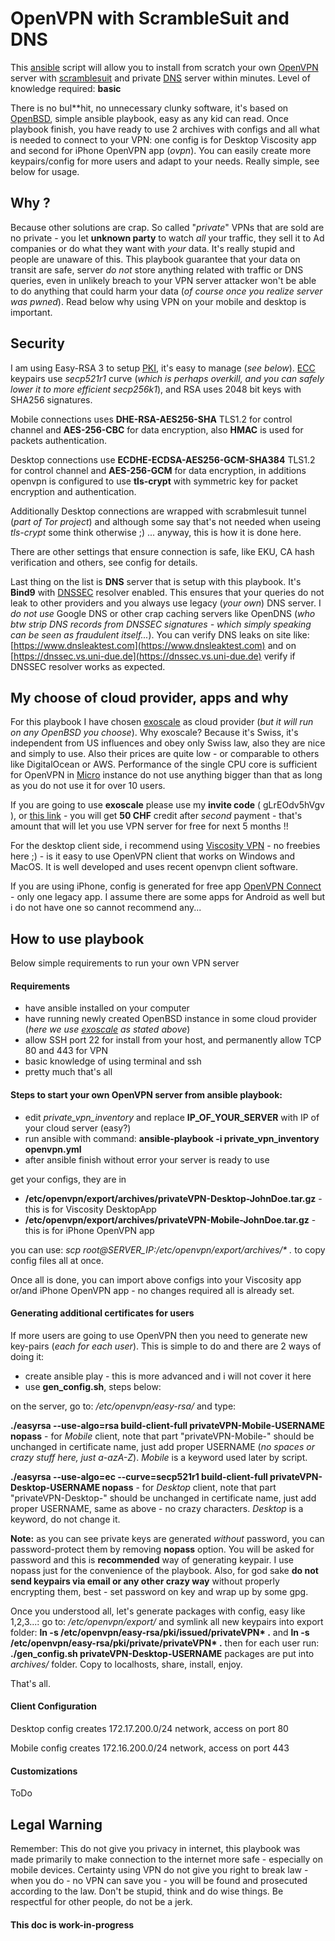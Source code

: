 # OpenVPN with ScrambleSuit and DNS
This [ansible](http://docs.ansible.com/ansible/latest/intro_installation.html) script will allow you to install from scratch your own [OpenVPN](https://openvpn.net/index.php/open-source.html) server with [scramblesuit](https://www.cs.kau.se/philwint/scramblesuit/) and private [DNS](https://www.isc.org/downloads/bind/) server within minutes. Level of knowledge required: **basic**

There is no bul**hit, no unnecessary clunky software, it's based on [OpenBSD](http://www.openbsd.org), simple ansible playbook, easy as any kid can read. 
Once playbook finish, you have ready to use 2 archives with configs and all what is needed to connect to your VPN: one config is for Desktop Viscosity app and second for iPhone OpenVPN app (_ovpn_). You can easily create more keypairs/config for more users and adapt to your needs. Really simple, see below for usage.

## Why ?
Because other solutions are crap. So called "_private_" VPNs that are sold are no private - you let **unknown party** to watch _all_ your traffic, they sell it to Ad companies or do what they want with _your_ data. It's really stupid and people are unaware of this.
This playbook guarantee that your data on transit are safe, server _do not_ store anything related with traffic or DNS queries, even in unlikely breach to your VPN server attacker won't be able to do anything that could harm your data (_of course once you realize server was pwned_). Read below why using VPN on your mobile and desktop is important.

## Security

I am using Easy-RSA 3 to setup [PKI](https://en.wikipedia.org/wiki/Public_key_infrastructure), it's easy to manage (*see below*). [ECC](https://en.wikipedia.org/wiki/Elliptic_curve_cryptography) keypairs use *secp521r1* curve (*which is perhaps overkill, and you can safely lower it to more efficient secp256k1*), and RSA uses 2048 bit keys with SHA256 signatures. 

Mobile connections uses **DHE-RSA-AES256-SHA** TLS1.2 for control channel and **AES-256-CBC** for data encryption, also **HMAC** is used for packets authentication.

Desktop connections use **ECDHE-ECDSA-AES256-GCM-SHA384** TLS1.2 for control channel and **AES-256-GCM** for data encryption, in additions openvpn is configured to use **tls-crypt** with symmetric key for packet encryption and authentication.

Additionally Desktop connections are wrapped with scrabmlesuit tunnel (*part of Tor project*) and although some say that's not needed when useing *tls-crypt* some think otherwise ;) ... anyway, this is how it is done here.

There are other settings that ensure connection is safe, like EKU, CA hash verification and others, see config for details. 

Last thing on the list is **DNS** server that is setup with this playbook. It's **Bind9** with [DNSSEC](https://en.wikipedia.org/wiki/Domain_Name_System_Security_Extensions) resolver enabled. This ensures that your queries do not leak to other providers and you always use legacy (*your own*) DNS server. I *do not use* Google DNS or other crap caching servers like OpenDNS (*who btw strip DNS records from DNSSEC signatures - which simply speaking can be seen as fraudulent itself...*). You can verify DNS leaks on site like: [https://www.dnsleaktest.com](https://www.dnsleaktest.com) and on [https://dnssec.vs.uni-due.de](https://dnssec.vs.uni-due.de) verify if DNSSEC resolver works as expected.

## My choose of cloud provider, apps and why

For this playbook I have chosen [exoscale](https://www.exoscale.ch) as cloud provider (*but it will run on any OpenBSD you choose*). 
Why exoscale? Because it's Swiss, it's independent from US influences and obey only Swiss law, also they are nice and simply to use. Also their prices are quite low - or comparable to others like DigitalOcean or AWS. Performance of the single CPU core is sufficient for OpenVPN in [Micro](https://portal.exoscale.ch/register?r=gLrEOdv5hVgv) instance do not use anything bigger than that as long as you do not use it for over 10 users.

If you are going to use **exoscale** please use my **invite code** ( gLrEOdv5hVgv ), or [this link](https://portal.exoscale.ch/register?r=gLrEOdv5hVgv) - you will get **50 CHF** credit after *second* payment - that's amount that will let you use VPN server for free for next 5 months !!


For the desktop client side, i recommend using [Viscosity VPN](https://www.sparklabs.com/viscosity/) - no freebies here ;) - is it easy to use OpenVPN client that works on Windows and MacOS. It is well developed and uses recent openvpn client software.

If you are using iPhone, config is generated for free app [OpenVPN Connect](https://itunes.apple.com/pl/app/openvpn-connect/id590379981?l=pl&mt=8) - only one legacy app. I assume there are some apps for Android as well but i do not have one so cannot recommend any...

## How to use playbook

Below simple requirements to run your own VPN server

#### Requirements
* have ansible installed on your computer
* have running newly created OpenBSD instance in some cloud provider (*here we use [exoscale](https://portal.exoscale.ch/register?r=gLrEOdv5hVgv) as stated above*)
* allow SSH port 22 for install from your host, and permanently allow TCP 80 and 443 for VPN
* basic knowledge of using terminal and ssh
* pretty much that's all

#### Steps to start your own OpenVPN server from ansible playbook:
* edit *private_vpn_inventory* and replace **IP_OF_YOUR_SERVER** with IP of your cloud server (easy?)
* run ansible with command: **ansible-playbook -i private_vpn_inventory openvpn.yml**
* after ansible finish without error your server is ready to use

get your configs, they are in
* **/etc/openvpn/export/archives/privateVPN-Desktop-JohnDoe.tar.gz** - this is for Viscosity DesktopApp
* **/etc/openvpn/export/archives/privateVPN-Mobile-JohnDoe.tar.gz** - this is for iPhone OpenVPN app

you can use: *scp root@SERVER_IP:/etc/openvpn/export/archives/\* .* to copy config files all at once.

Once all is done, you can import above configs into your Viscosity app or/and iPhone OpenVPN app - no changes required all is already set. 

#### Generating additional certificates for users

If more users are going to use OpenVPN then you need to generate new key-pairs (*each for each user*). This is simple to do and there are 2 ways of doing it:

* create ansible play - this is more advanced and i will not cover it here
* use **gen_config.sh**, steps below:

on the server, go to: */etc/openvpn/easy-rsa/* and type:

**./easyrsa --use-algo=rsa build-client-full privateVPN-Mobile-USERNAME nopass** - for *Mobile* client, note that part "privateVPN-Mobile-" should be unchanged in certificate name, just add proper USERNAME (*no spaces or crazy stuff here, just a-azA-Z*). *Mobile* is a keyword used later by script.

**./easyrsa --use-algo=ec --curve=secp521r1 build-client-full privateVPN-Desktop-USERNAME nopass** - for *Desktop* client, note that part "privateVPN-Desktop-" should be unchanged in certificate name, just add proper USERNAME, same as above - no crazy characters. *Desktop* is a keyword, do not change it.

**Note:** as you can see private keys are generated *without* password, you can password-protect them by removing **nopass** option. You will be asked for password and this is **recommended** way of generating keypair. I use nopass just for the convenience of the playbook. Also, for god sake **do not send keypairs via email or any other crazy way** without properly encrypting them, best - set password on key and wrap up by some gpg.

Once you understood all, let's generate packages with config, easy like 1,2,3...: go to: */etc/openvpn/export/* and symlink all new keypairs into export folder: **ln -s /etc/openvpn/easy-rsa/pki/issued/privateVPN\* .** and **ln -s /etc/openvpn/easy-rsa/pki/private/privateVPN\* .** then for each user run: **./gen_config.sh privateVPN-Desktop-USERNAME** packages are put into *archives/* folder. Copy to localhosts, share, install, enjoy.

That's all. 


#### Client Configuration

Desktop config creates 172.17.200.0/24 network, access on port 80

Mobile config creates 172.16.200.0/24 network, access on port 443


#### Customizations

ToDo

## Legal Warning

Remember: This do not give you privacy in internet, this playbook was made primarily to make connection to the internet more safe - especially on mobile devices. Certainty using VPN do not give you right to break law - when you do - no VPN can save you - you will be found and prosecuted according to the law. Don't be stupid, think and do wise things. Be respectful for other people, do not be a jerk.

#### This doc is work-in-progress
